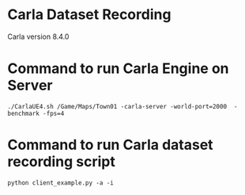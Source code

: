 # Carla Dataset Recording
Carla version 8.4.0

# Command to run Carla Engine on Server
```
./CarlaUE4.sh /Game/Maps/Town01 -carla-server -world-port=2000  -benchmark -fps=4
```

# Command to run Carla dataset recording script
```
python client_example.py -a -i
```
